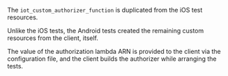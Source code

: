 The `iot_custom_authorizer_function` is duplicated from the iOS test
resources.

Unlike the iOS tests, the Android tests created the remaining custom
resources from the client, itself.

The value of the authorization lambda ARN is provided to the client via
the configuration file, and the client builds the authorizer while
arranging the tests.


